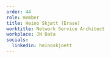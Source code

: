 ```yaml
---
order: 44
role: member
title: Heino Skjøtt (Erase)
worktitle: Network Service Architect
workplace: JN Data
socials:
  linkedin: heinoskjoett
---
```

